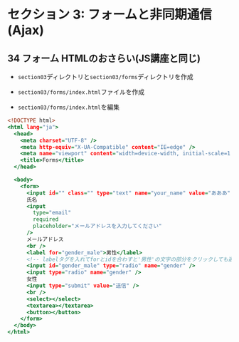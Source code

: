 # セクション 3: フォームと非同期通信(Ajax)

## 34 フォーム HTMLのおさらい(JS講座と同じ)

- `section03`ディレクトリと`section03/forms`ディレクトリを作成<br>

- `section03/forms/index.html`ファイルを作成<br>

* `section03/forms/index.html`を編集<br>

```html:index.html
<!DOCTYPE html>
<html lang="ja">
  <head>
    <meta charset="UTF-8" />
    <meta http-equiv="X-UA-Compatible" content="IE=edge" />
    <meta name="viewport" content="width=device-width, initial-scale=1.0" />
    <title>Forms</title>
  </head>

  <body>
    <form>
      <input id="" class="" type="text" name="your_name" value="あああ" />
      氏名
      <input
        type="email"
        required
        placeholder="メールアドレスを入力してください"
      />
      メールアドレス
      <br />
      <label for="gender_male">男性</label>
      <!-- labelタグを入れてforとidを合わすと'男性'の文字の部分をクリックしても選択できる -->
      <input id="gender_male" type="radio" name="gender" />
      <input type="radio" name="gender" />
      女性
      <input type="submit" value="送信" />
      <br />
      <select></select>
      <textarea></textarea>
      <button></button>
    </form>
  </body>
</html>
```
